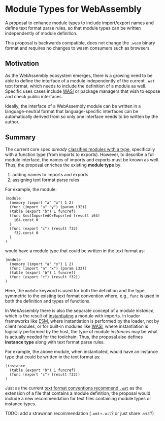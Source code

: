 # Module Types for WebAssembly

A proposal to enhance module types to include import/export names and define
text format parse rules, so that module types can be written independently of
module definition.

This proposal is backwards compatible, does not change the `.wasm` binary
format and requires no changes to wasm consumers such as browsers.

## Motivation

As the WebAssembly ecosystem emerges, there is a growing need to be able
to define the interface of a module independently of the current `.wat` text
format, which needs to include the definition of a module as well. Specific
uses cases include [WASI] or package managers that wish to expose and check
public interfaces.

Ideally, the interface of a WebAssembly module can be written in a
language-neutral format that language-specific interfaces can be automatically
derived from so only one interface needs to be written by the author.

## Summary

The current core spec *already* [classifies modules with a type][Module Validation],
specifically with a function type (from imports to exports). However, to describe
a full module interface, the names of imports and exports must be known as well.
Thus, the proposal enriches the existing **module type** by:
1. adding names to imports and exports
2. assigning text format parse rules

For example, the module:

```wasm
(module
  (memory (import "a" "x") 1 2)
  (func (import "a" "y") (param i32))
  (table (export "b") 1 funcref)
  (func $notImportedOrExported (result i64)
    i64.const 0
  )
  (func (export "c") (result f32)
    f32.const 0
  )
)
```

would have a module type that could be written in the text format as:

```wasm
(module
  (memory (import "a" "x") 1 2)
  (func (import "a" "x") (param i32))
  (table (export "b") 1 funcref)
  (func (export "c") (result f32))
)
```

Here, the `module` keyword is used for both the definition and the type,
symmetric to the existing text format convention where, e.g., `func` is used
in both the definition and types of functions.

In WebAssembly there is also the separate concept of a module *instance*,
which is the result of [instantiating] a module with imports. In loader
frameworks like [ESM], where instantiation is performed by the loader,
not by client modules, or for built-in modules like [WASI], where instantiation
is logically performed by the host, the type of module *instances* may be
what is actually needed for the toolchain. Thus, the proposal also defines
**instance type** along with text format parse rules. 

For example, the above module, when instantiated, would have an instance type
that could be written in the text format as:

```wasm
(instance
  (table (export "b") 1 funcref)
  (func (export "c") (result f32))
)
```

Just as the current [text format conventions recommend `.wat`][WAT] as the
extension of a file that contains a module definition, the proposal would
include a new recommendation for text files containing module types or
instance types.

TODO: add a strawman recommendation (`.wmt`+`.wit`? or just share `.wit`?)


[WASI]: https://github.com/webassembly/wasi
[Module Validation]: https://webassembly.github.io/spec/core/valid/modules.html#valid-module
[WAT]: https://webassembly.github.io/spec/core/text/conventions.html
[instantiating]: https://webassembly.github.io/spec/core/appendix/embedding.html#embed-module-instantiate
[ESM]: https://github.com/WebAssembly/esm-integration
